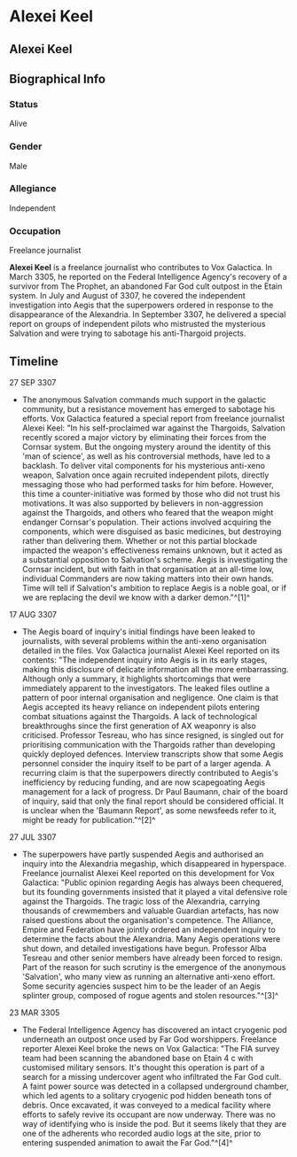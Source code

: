 # Alexei Keel
## Alexei Keel

		

## Biographical Info

### Status

Alive

### Gender

Male

### Allegiance

Independent

### Occupation

Freelance journalist

**Alexei Keel** is a freelance journalist who contributes to Vox Galactica. In March 3305, he reported on the Federal Intelligence Agency's recovery of a survivor from The Prophet, an abandoned Far God cult outpost in the Etain system. In July and August of 3307, he covered the independent investigation into Aegis that the superpowers ordered in response to the disappearance of the Alexandria. In September 3307, he delivered a special report on groups of independent pilots who mistrusted the mysterious Salvation and were trying to sabotage his anti-Thargoid projects.

## Timeline

27 SEP 3307

- The anonymous Salvation commands much support in the galactic community, but a resistance movement has emerged to sabotage his efforts. Vox Galactica featured a special report from freelance journalist Alexei Keel: "In his self-proclaimed war against the Thargoids, Salvation recently scored a major victory by eliminating their forces from the Cornsar system. But the ongoing mystery around the identity of this 'man of science', as well as his controversial methods, have led to a backlash. To deliver vital components for his mysterious anti-xeno weapon, Salvation once again recruited independent pilots, directly messaging those who had performed tasks for him before. However, this time a counter-initiative was formed by those who did not trust his motivations. It was also supported by believers in non-aggression against the Thargoids, and others who feared that the weapon might endanger Cornsar's population. Their actions involved acquiring the components, which were disguised as basic medicines, but destroying rather than delivering them. Whether or not this partial blockade impacted the weapon's effectiveness remains unknown, but it acted as a substantial opposition to Salvation's scheme. Aegis is investigating the Cornsar incident, but with faith in that organisation at an all-time low, individual Commanders are now taking matters into their own hands. Time will tell if Salvation's ambition to replace Aegis is a noble goal, or if we are replacing the devil we know with a darker demon."^[1]^

17 AUG 3307

- The Aegis board of inquiry's initial findings have been leaked to journalists, with several problems within the anti-xeno organisation detailed in the files. Vox Galactica journalist Alexei Keel reported on its contents: "The independent inquiry into Aegis is in its early stages, making this disclosure of delicate information all the more embarrassing. Although only a summary, it highlights shortcomings that were immediately apparent to the investigators. The leaked files outline a pattern of poor internal organisation and negligence. One claim is that Aegis accepted its heavy reliance on independent pilots entering combat situations against the Thargoids. A lack of technological breakthroughs since the first generation of AX weaponry is also criticised. Professor Tesreau, who has since resigned, is singled out for prioritising communication with the Thargoids rather than developing quickly deployed defences. Interview transcripts show that some Aegis personnel consider the inquiry itself to be part of a larger agenda. A recurring claim is that the superpowers directly contributed to Aegis's inefficiency by reducing funding, and are now scapegoating Aegis management for a lack of progress. Dr Paul Baumann, chair of the board of inquiry, said that only the final report should be considered official. It is unclear when the 'Baumann Report', as some newsfeeds refer to it, might be ready for publication."^[2]^

27 JUL 3307

- The superpowers have partly suspended Aegis and authorised an inquiry into the Alexandria megaship, which disappeared in hyperspace. Freelance journalist Alexei Keel reported on this development for Vox Galactica: "Public opinion regarding Aegis has always been chequered, but its founding governments insisted that it played a vital defensive role against the Thargoids. The tragic loss of the Alexandria, carrying thousands of crewmembers and valuable Guardian artefacts, has now raised questions about the organisation's competence. The Alliance, Empire and Federation have jointly ordered an independent inquiry to determine the facts about the Alexandria. Many Aegis operations were shut down, and detailed investigations have begun. Professor Alba Tesreau and other senior members have already been forced to resign. Part of the reason for such scrutiny is the emergence of the anonymous 'Salvation', who many view as running an alternative anti-xeno effort. Some security agencies suspect him to be the leader of an Aegis splinter group, composed of rogue agents and stolen resources."^[3]^

23 MAR 3305

- The Federal Intelligence Agency has discovered an intact cryogenic pod underneath an outpost once used by Far God worshippers. Freelance reporter Alexei Keel broke the news on Vox Galactica: "The FIA survey team had been scanning the abandoned base on Etain 4 c with customised military sensors. It's thought this operation is part of a search for a missing undercover agent who infiltrated the Far God cult. A faint power source was detected in a collapsed underground chamber, which led agents to a solitary cryogenic pod hidden beneath tons of debris. Once excavated, it was conveyed to a medical facility where efforts to safely revive its occupant are now underway. There was no way of identifying who is inside the pod. But it seems likely that they are one of the adherents who recorded audio logs at the site, prior to entering suspended animation to await the Far God."^[4]^